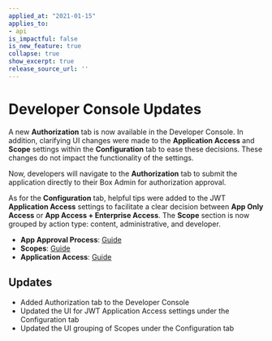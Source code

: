 ```yaml
---
applied_at: "2021-01-15"
applies_to: 
- api
is_impactful: false
is_new_feature: true
collapse: true
show_excerpt: true
release_source_url: ''
---
```


# Developer Console Updates

A new **Authorization** tab is now available in the Developer Console. In
addition, clarifying UI changes were made to the **Application Access** and
**Scope** settings within the **Configuration** tab to ease these decisions. 
These changes do not impact the functionality of the settings.

<!-- more -->

Now, developers will navigate to the  **Authorization** tab to submit the
application directly to their Box Admin for authorization approval.

As for the **Configuration** tab, helpful tips were added to the JWT
**Application Access** settings to facilitate a clear decision
between **App Only Access** or **App Access + Enterprise Access**.
The **Scope** section is now grouped by action type: content, administrative,
and developer.


* **App Approval Process**: [Guide](g://authorization/custom-app-approval)
* **Scopes**: [Guide](g://api-calls/permissions-and-errors/scopes)
* **Application Access**:
[Guide](g://authentication/jwt/jwt-setup/#application-access)

## Updates

* Added Authorization tab to the Developer Console
* Updated the UI for JWT Application Access settings under the Configuration tab
* Updated the UI grouping of Scopes under the Configuration tab
